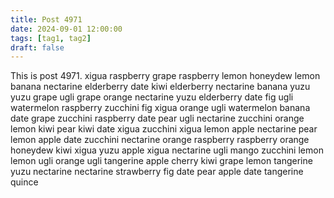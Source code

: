 ```yaml
---
title: Post 4971
date: 2024-09-01 12:00:00
tags: [tag1, tag2]
draft: false
---
```

This is post 4971.
xigua
raspberry
grape
raspberry
lemon
honeydew
lemon
banana
nectarine
elderberry
date
kiwi
elderberry
nectarine
banana
yuzu
yuzu
grape
ugli
grape
orange
nectarine
yuzu
elderberry
date
fig
ugli
watermelon
raspberry
zucchini
fig
xigua
orange
ugli
watermelon
banana
date
grape
zucchini
raspberry
date
pear
ugli
nectarine
zucchini
orange
lemon
kiwi
pear
kiwi
date
xigua
zucchini
xigua
lemon
apple
nectarine
pear
lemon
apple
date
zucchini
nectarine
orange
raspberry
raspberry
orange
honeydew
kiwi
xigua
yuzu
apple
xigua
nectarine
ugli
mango
zucchini
lemon
lemon
ugli
orange
ugli
tangerine
apple
cherry
kiwi
grape
lemon
tangerine
yuzu
nectarine
nectarine
strawberry
fig
date
pear
apple
date
tangerine
quince
